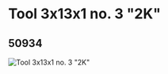 # Tool 3x13x1 no. 3 "2K"
## 50934
![Tool 3x13x1 no. 3 "2K"](https://lc-www-live-s.legocdn.com/media/bricks/5/2/4255044.jpg)